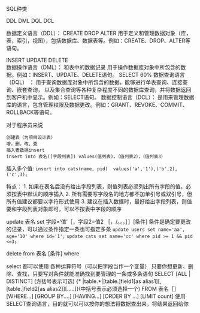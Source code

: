 SQL种类

DDL DML DQL DCL

数据定义语言（DDL）： CREATE  DROP    ALTER
	用于定义和管理数据对象（库，表，索引，视图），包括数据库、数据表等。例如：CREATE、DROP、ALTER等语句。 

 INSERT UPDATE DELETE  
数据操作语言（DML）： 和表中的数据记录
	用于操作数据库对象中所包含的数据。例如：INSERT、UPDATE、DELETE语句。
SELECT  60%
数据查询语言（DQL） ：
	用于查询数据库对象中所包含的数据，能够进行单表查询、连接查询、嵌套查询，
	以及集合查询等各种复杂程度不同的数据库查询，并将数据返回到客户机中显示。例如：SELECT语句。 
数据控制语言（DCL）：
	是用来管理数据库的语言，包含管理权限及数据更改。例如：GRANT、REVOKE、COMMIT、ROLLBACK等语句。

对于程序员来说

	创建表（为项目设计表）
	增，删，改、查
	插入表数据insert 
	insert into 表名([字段列表]) values(值列表)，（值列表2），（值列表3）
插入多个值:
	`insert into cats(name, pid)  values('a','1'),('b',2),('c',3);`

特点：
	1. 如果在表名后没有给出字段列表，则值列表必须列出所有字段的值，必须按表中默认的顺序插入
	2. 所有需要写字段名的地方都不加单引号或双引号，但所有值建议都要以字符形式使用
	3. 建议在插入数据时，最好给出字段列表，则值要和字段列表对象即可，可以不按表中字段的顺序

update 表名 set 字段=‘值’［，字段2=值2 ［，/。。。］］[条件]  条件是确定要更改的记录，可以通过条件指定一条也可指定多条
`update users set name='aa', age='10' where id='1';`
`update cats set name='cc' where pid >= 1 && pid <=3;`

delete from 表名 [条件] where 

select 都可以使用 各种运算符号（可以把字段当作一个变量）
	只要你想更新、删除、查找，只要写对条件就能准确找到要管理的一条或多条语句
	SELECT [ALL | DISTINCT] (方括号表示可选)
		{* |table.*|[table.]field1[as alias1][,[table.]field2[as alias2]][.....]}(中括号表示必须选择一个)
	FROM   表名［］
	[WHERE...]
	[GROUP BY....]
	[HAVING...] 
	[ORDER BY ...]
	[LIMIT count] 
使用SELECT查询语言，目的就可以可以按你的想法将数据查出来，将结果返回给你
	


